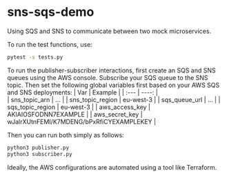 # sns-sqs-demo
Using SQS and SNS to communicate between two mock microservices.

To run the test functions, use:
```bash
pytest -s tests.py
```

To run the publisher-subscriber interactions, first create an SQS and SNS queues using the AWS console. Subscribe your SQS queue to the SNS topic. Then set the following global variables first based on your AWS SQS and SNS deployments:
| Var                | Example   |
| :---               |    ----:  |  
| sns_topic_arn      | ...       | 
| sns_topic_region   | eu-west-3 | 
| sqs_queue_url      | ...       | 
| sqs_topic_region   | eu-west-3 | 
| aws_access_key     | AKIAIOSFODNN7EXAMPLE       |
| aws_secret_key     | wJalrXUtnFEMI/K7MDENG/bPxRfiCYEXAMPLEKEY       |

Then you can run both simply as follows:
```bash
python3 publisher.py
python3 subscriber.py
```

Ideally, the AWS configurations are automated using a tool like Terraform.
